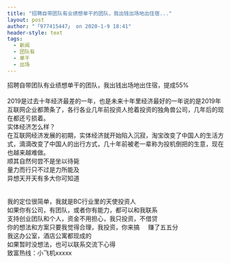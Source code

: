 ```yaml
---
title: "招聘自带团队有业绩想单干的团队，我出钱出场地出住宿..."
layout: post
author: "「977415447」 on 2020-1-9 18:41"
header-style: text
tags:
  - 新闻
  - 团队有
  - 单干
  - 出场
---
```


<head></head>
<body>
  招聘自带团队有业绩想单干的团队，我出钱出场地出住宿，提成55%
 <br> 
 <br> 2019是过去十年经济最差的一年，也是未来十年里经济最好的一年说的是2019年
 <br> 互联网企业都萧条了，各行各业几年前投资人抢着投资的独角兽公司，几年后的现在都还亏损着。
 <br> 实体经济怎么样？
 <br> 在互联网经济发展的初期，实体经济就开始陷入沉寂，淘宝改变了中国人的生活方式，滴滴改变了中国人的出行方式，几十年前被老一辈称为投机倒把的生意，现在也越来越难做。
 <br> 顺其自然何尝不是坐以待毙
 <br> 量力而行只不过是力所能及
 <br> 异想天开天有多大你可知道
 <br> 
 <br> 
 <br> 我的定位很简单，我就是BC行业里的天使投资人
 <br> 如果你有公司，有团队，或者你有能力，都可以和我联系
 <br> 支持创业团队和个人，资金不用担心，我只投资，不借贷
 <br> 你的想法和方案只要我觉得合理，我投资，你来搞&nbsp; &nbsp;&nbsp;&nbsp;赚了五五分
 <br> 我这办公室，酒店公寓都现成的&nbsp; &nbsp;
 <br> 如果暂时没想法，也可以联系交流下心得
 <br> 致富热线：小飞机xxxxx
 <br> 
 <br>
</body>


